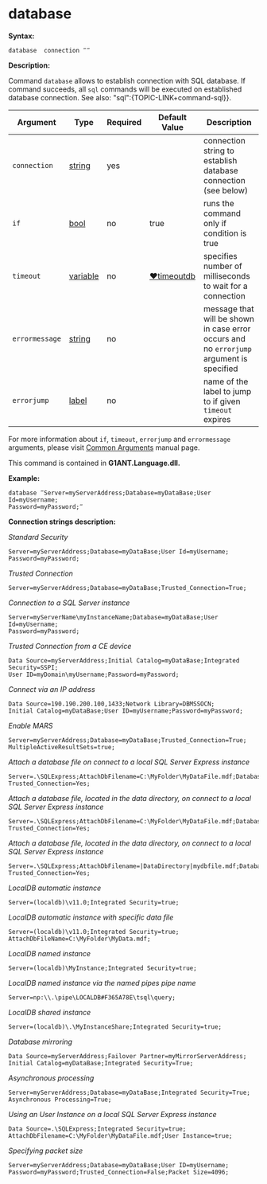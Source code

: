# database

**Syntax:**

```G1ANT
database  connection ‴‴ 
```

**Description:**

Command `database` allows to establish connection with SQL database. If command succeeds, all `sql` commands will be executed on established database connection. See also: "sql":{TOPIC-LINK+command-sql}}.

| Argument | Type | Required | Default Value | Description |
| -------- | ---- | -------- | ------------- | ----------- |
|`connection`| [string](https://github.com/G1ANT-Robot/G1ANT.Manual/blob/master/G1ANT-Language/Structures/bool.md) | yes |  | connection string to establish database connection (see below) |
|`if`| [bool](https://github.com/G1ANT-Robot/G1ANT.Manual/blob/master/G1ANT-Language/Structures/bool.md) | no | true | runs the command only if condition is true |
|`timeout`| [variable](https://github.com/G1ANT-Robot/G1ANT.Manual/blob/master/G1ANT-Language/Special-Characters/variable.md) | no | [♥timeoutdb](https://github.com/G1ANT-Robot/G1ANT.Manual/blob/master/G1ANT-Language/Variables/Special-Variables.md) | specifies number of milliseconds to wait for a connection|
|`errormessage`| [string](https://github.com/G1ANT-Robot/G1ANT.Manual/blob/master/G1ANT-Language/Structures/bool.md) | no | | message that will be shown in case error occurs and no `errorjump` argument is specified |
|`errorjump`| [label](https://github.com/G1ANT-Robot/G1ANT.Manual/blob/master/G1ANT-Language/Structures/bool.md) | no |  | name of the label to jump to if given `timeout` expires |

For more information about `if`, `timeout`, `errorjump` and `errormessage` arguments, please visit [Common Arguments](https://github.com/G1ANT-Robot/G1ANT.Manual/blob/master/G1ANT-Language/Common-Arguments.md)  manual page.

This command is contained in **G1ANT.Language.dll.**

**Example:**

```G1ANT
database ‴Server=myServerAddress;Database=myDataBase;User Id=myUsername;
Password=myPassword;‴
```

**Connection strings description:**

_Standard Security_

```G1ANT
Server=myServerAddress;Database=myDataBase;User Id=myUsername;
Password=myPassword;
```

_Trusted Connection_

```G1ANT
Server=myServerAddress;Database=myDataBase;Trusted_Connection=True;
```

_Connection to a SQL Server instance_

```G1ANT
Server=myServerName\myInstanceName;Database=myDataBase;User Id=myUsername;
Password=myPassword;
```

_Trusted Connection from a CE device_

```G1ANT
Data Source=myServerAddress;Initial Catalog=myDataBase;Integrated Security=SSPI;
User ID=myDomain\myUsername;Password=myPassword;
```

_Connect via an IP address_

```G1ANT
Data Source=190.190.200.100,1433;Network Library=DBMSSOCN;
Initial Catalog=myDataBase;User ID=myUsername;Password=myPassword;
```

_Enable MARS_

```G1ANT
Server=myServerAddress;Database=myDataBase;Trusted_Connection=True;
MultipleActiveResultSets=true;
```

_Attach a database file on connect to a local SQL Server Express instance_

```G1ANT
Server=.\SQLExpress;AttachDbFilename=C:\MyFolder\MyDataFile.mdf;Database=dbname;
Trusted_Connection=Yes;
```

_Attach a database file, located in the data directory, on connect to a local SQL Server Express instance_

```G1ANT
Server=.\SQLExpress;AttachDbFilename=C:\MyFolder\MyDataFile.mdf;Database=dbname;
Trusted_Connection=Yes;
```

_Attach a database file, located in the data directory, on connect to a local SQL Server Express instance_

```G1ANT
Server=.\SQLExpress;AttachDbFilename=|DataDirectory|mydbfile.mdf;Database=dbname;
Trusted_Connection=Yes;
```

_LocalDB automatic instance_

```G1ANT
Server=(localdb)\v11.0;Integrated Security=true;
```

_LocalDB automatic instance with specific data file_

```G1ANT
Server=(localdb)\v11.0;Integrated Security=true;
AttachDbFileName=C:\MyFolder\MyData.mdf;
```

_LocalDB named instance_

```G1ANT
Server=(localdb)\MyInstance;Integrated Security=true;
```

_LocalDB named instance via the named pipes pipe name_

```G1ANT
Server=np:\\.\pipe\LOCALDB#F365A78E\tsql\query;
```

_LocalDB shared instance_

```G1ANT
Server=(localdb)\.\MyInstanceShare;Integrated Security=true;
```

_Database mirroring_

```G1ANT
Data Source=myServerAddress;Failover Partner=myMirrorServerAddress;
Initial Catalog=myDataBase;Integrated Security=True;
```

_Asynchronous processing_

```G1ANT
Server=myServerAddress;Database=myDataBase;Integrated Security=True;
Asynchronous Processing=True;
```

_Using an User Instance on a local SQL Server Express instance_

```G1ANT
Data Source=.\SQLExpress;Integrated Security=true;
AttachDbFilename=C:\MyFolder\MyDataFile.mdf;User Instance=true;
```

_Specifying packet size_

```G1ANT
Server=myServerAddress;Database=myDataBase;User ID=myUsername;
Password=myPassword;Trusted_Connection=False;Packet Size=4096;
```

